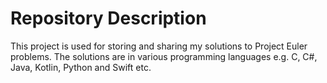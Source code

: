 # Repository Description
This project is used for storing and sharing my solutions to Project Euler problems.
The solutions are in various programming languages e.g. C, C#, Java, Kotlin, Python and Swift etc.
